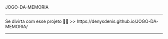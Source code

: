 JOGO-DA-MEMORIA 

<hr>
Se divirta com esse projeto 
🥰🚀  >> https://denysdenis.github.io/JOGO-DA-MEMORIA/
<hr>
